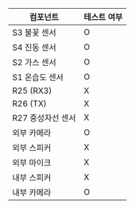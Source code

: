 | 컴포넌트 | 테스트 여부 |
|---|---|
| S3 불꽃 센서 | O |
| S4 진동 센서 | O |
| S2 가스 센서 | O |
| S1 온습도 센서 | O |
| R25 (RX3) | X |
| R26 (TX) | X |
| R27 중성자선 센서 | X |
| 외부 카메라 | O |
| 외부 스피커 | X |
| 외부 마이크 | X |
| 내부 스피커 | X |
| 내부 카메라 | O |
